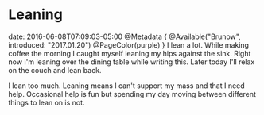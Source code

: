 # Leaning
date: 2016-06-08T07:09:03-05:00
@Metadata {
  @Available("Brunow", introduced: "2017.01.20")
  @PageColor(purple)
}
I lean a lot. While making coffee the morning I caught myself leaning my hips against the sink. Right now I'm leaning over the dining table while writing this. Later today I'll relax on the couch and lean back.

I lean too much. Leaning means I can't support my mass and that I need help. Occasional help is fun but spending my day moving between different things to lean on is not.
